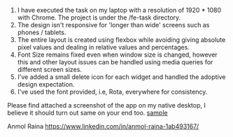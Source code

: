 1) I have executed the task on my laptop with a resolution of 1920 * 1080 with Chrome. The project is under the /fe-task directory.
2) The design isn't responsive for 'longer than wide' screens such as phones / tablets.
3) The entire layout is created using flexbox while avoiding giving absolute pixel values and dealing in relative values and percentages.
4) Font Size remains fixed even when window size is changed, however this and other layout issues can be handled using media queries for different screen sizes.
5) I've added a small delete icon for each widget and handled the adoptive design expectation.
6) I've used the font provided, i.e, Rota, everywhere for consistency.

Please find attached a screenshot of the app on my native desktop, I believe it should turn out same on your end too.
[sample](https://user-images.githubusercontent.com/36219237/225508741-ecee71dd-205b-41ba-8007-4ac1969f3679.PNG)

Anmol Raina
https://www.linkedin.com/in/anmol-raina-1ab493167/
